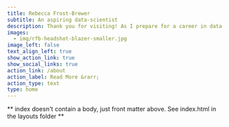 ```yaml
---
title: Rebecca Frost-Brewer
subtitle: An aspiring data-scientist
description: Thank you for visiting! As I prepare for a career in data science, I hope this portfolio demonstrates my proficiency, creativity, and commitment.
images:
  - img/rfb-headshot-blazer-smaller.jpg
image_left: false
text_align_left: true
show_action_link: true
show_social_links: true
action_link: /about
action_label: Read More &rarr;
action_type: text
type: home
---
```


** index doesn't contain a body, just front matter above.
See index.html in the layouts folder **
